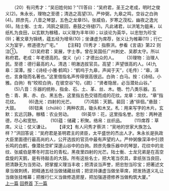 　　（20）有问秀才：“吴旧姓何如？”(1)答曰：“吴府君，圣王之老成，明时之俊义(2)。朱永长，理物之至德；清选之高望(3)。严仲弼，九皋之鸣，空谷之白驹(4)。顾彦先，八音之琴瑟，五色之龙章(5)。张威伯，岁寒之茂松，幽夜之逸光(6)。陆士衡、士龙，鸿鹄之裴回，悬鼓之待褪(7)。凡此诸君，以洪笔为鉏耒，以纸札为良田，以玄默为稼穑，以义理为丰年(8)；以谈论为英华，以忠恕为珍宝(9)；著文章为锦绣，蕴五经为增帛(10)；坐谦虚为席荐，张义让为帷幕(11)；行仁义为室宇，修道德为广宅。”
　　【注释】(1)秀才：指蔡洪。参看《言语》第22 则注①。
　　(2)吴府君：吴展，字士季。曾在吴国任广州刺史、吴郡太守。所以称府君。老成：年老德高的。俊义（yì）：才德出众的人。
　　(3)理物：治理人民。至德：德行最高的人。清选：明澈选拔官员。高望：声望很高的人。(4)九皋：深潭。按：《诗经·小雅·鹤鸣》：“鹤呜于九皋，声闻于天”，《毛传）：“皋，泽也，言身隐而名著也。”这里借指名声传得很高很远。白驹：白马。按：《诗经。小雅。白驹）有“皎皎白驹，在彼空谷”句，《疏）：“贤者隐居，必当潜处山谷。”
　　(5)八音：乐器的统称，指金、石、土、革、丝、木。匏、竹八类乐器。五色：青、黄、赤、白、黑五色，这里指五色交错而成的花纹。龙章：龙纹。“章”指花纹。
　　(6)逸光：四射的光芒。
　　(7)鸿鹄：天鹅。裴回：通“徘徊。”悬鼓：大鼓。
　　(8)钮耒（chúlēi）：两种农具，锄头和木叉。札：用来写字的木片。玄默：玄远沉静。稼穑：农业劳动。
　　(9)英华：花，这里指名誉。忠恕：两种道德，尽心和宽恕。
　　(10)蕴：储藏；积聚。络帛：丝织品。
　　(11)席荐：草席。义让：仗义谦让。
　　【译文】有人问秀才蔡洪：“吴地的世家大族怎么样？”洪回答说：“吴府君是圣明君主的贤臣，太平盛世的杰出人才。朱永长是执政大臣里面德行最高尚的人，公开选拔的官员中最有声望的人。严仲粥像深泽中引颈长鸣的白鹤，像潜处空旷深邃山谷中的白驹。顾彦先像乐器中的琴瑟，花纹中的龙纹、张威伯是寒冬时茁壮的青松，黑夜里四射的光芒。陆士衡、士龙兄弟是在高空盘旋的天鹅，是有待敲击的大鼓。所有这些名士，把大笔当农具，拿纸张当良田，把清静无为当劳动，把掌握义理当丰收；把清谈当声誉，把忠恕当珍宝；把著述文章当做刺绣，把精通五经当做储藏丝绸；把坚持谦虚当做坐草席，把发扬道义礼让当做张挂帷幕；把推行仁义当做修造房屋，把加强道德修养当做构筑大厦。”
<br>[上一篇](08_019) [回卷首](08_000) [下一篇](08_021)
